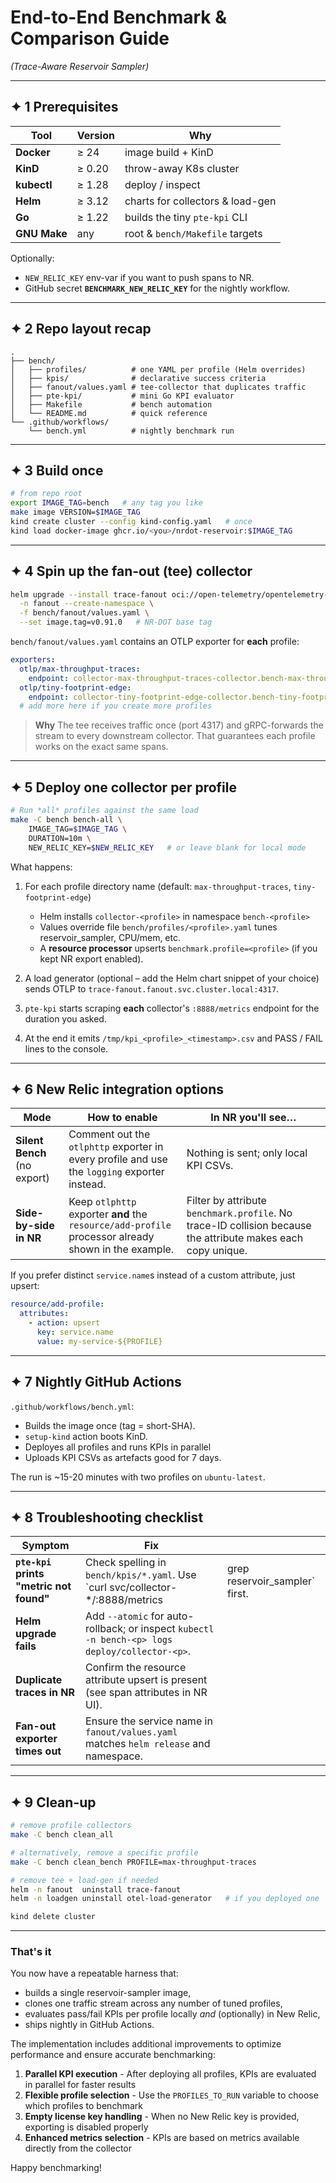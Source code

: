 # End-to-End Benchmark & Comparison Guide

*(Trace-Aware Reservoir Sampler)*

---

## ✦ 1 Prerequisites

| Tool         | Version | Why                              |
| ------------ | ------- | -------------------------------- |
| **Docker**   | ≥ 24    | image build + KinD               |
| **KinD**     | ≥ 0.20  | throw-away K8s cluster           |
| **kubectl**  | ≥ 1.28  | deploy / inspect                 |
| **Helm**     | ≥ 3.12  | charts for collectors & load-gen |
| **Go**       | ≥ 1.22  | builds the tiny `pte-kpi` CLI    |
| **GNU Make** | any     | root & `bench/Makefile` targets  |

Optionally:

* `NEW_RELIC_KEY` env-var if you want to push spans to NR.
* GitHub secret **`BENCHMARK_NEW_RELIC_KEY`** for the nightly workflow.

---

## ✦ 2 Repo layout recap

```
.
├── bench/
│   ├── profiles/          # one YAML per profile (Helm overrides)
│   ├── kpis/              # declarative success criteria
│   ├── fanout/values.yaml # tee-collector that duplicates traffic
│   ├── pte-kpi/           # mini Go KPI evaluator
│   ├── Makefile           # bench automation
│   └── README.md          # quick reference
└── .github/workflows/
    └── bench.yml          # nightly benchmark run
```

---

## ✦ 3 Build once

```bash
# from repo root
export IMAGE_TAG=bench   # any tag you like
make image VERSION=$IMAGE_TAG
kind create cluster --config kind-config.yaml   # once
kind load docker-image ghcr.io/<you>/nrdot-reservoir:$IMAGE_TAG
```

---

## ✦ 4 Spin up the fan-out (tee) collector

```bash
helm upgrade --install trace-fanout oci://open-telemetry/opentelemetry-collector \
  -n fanout --create-namespace \
  -f bench/fanout/values.yaml \
  --set image.tag=v0.91.0   # NR-DOT base tag
```

`bench/fanout/values.yaml` contains an OTLP exporter for **each** profile:

```yaml
exporters:
  otlp/max-throughput-traces:
    endpoint: collector-max-throughput-traces-collector.bench-max-throughput-traces.svc.cluster.local:4317
  otlp/tiny-footprint-edge:
    endpoint: collector-tiny-footprint-edge-collector.bench-tiny-footprint-edge.svc.cluster.local:4317
  # add more here if you create more profiles
```

> **Why**
> The tee receives traffic once (port 4317) and gRPC-forwards the stream to every downstream collector.
> That guarantees each profile works on the exact same spans.

---

## ✦ 5 Deploy one collector per profile

```bash
# Run *all* profiles against the same load
make -C bench bench-all \
    IMAGE_TAG=$IMAGE_TAG \
    DURATION=10m \
    NEW_RELIC_KEY=$NEW_RELIC_KEY   # or leave blank for local mode
```

What happens:

1. For each profile directory name (default: `max-throughput-traces`, `tiny-footprint-edge`)

   * Helm installs `collector-<profile>` in namespace `bench-<profile>`
   * Values override file `bench/profiles/<profile>.yaml` tunes reservoir\_sampler, CPU/mem, etc.
   * A **resource processor** upserts `benchmark.profile=<profile>` (if you kept NR export enabled).
2. A load generator (optional – add the Helm chart snippet of your choice) sends OTLP to
   `trace-fanout.fanout.svc.cluster.local:4317`.
3. `pte-kpi` starts scraping **each** collector's `:8888/metrics` endpoint for the duration you asked.
4. At the end it emits `/tmp/kpi_<profile>_<timestamp>.csv` and PASS / FAIL lines to the console.

---

## ✦ 6 New Relic integration options

| Mode                         | How to enable                                                                                       | In NR you'll see…                                                                                            |
| ---------------------------- | --------------------------------------------------------------------------------------------------- | ------------------------------------------------------------------------------------------------------------ |
| **Silent Bench** (no export) | Comment out the `otlphttp` exporter in every profile and use the `logging` exporter instead.        | Nothing is sent; only local KPI CSVs.                                                                        |
| **Side-by-side in NR**       | Keep `otlphttp` exporter **and** the `resource/add-profile` processor already shown in the example. | Filter by attribute `benchmark.profile`. No trace-ID collision because the attribute makes each copy unique. |

If you prefer distinct `service.name`s instead of a custom attribute, just upsert:

```yaml
resource/add-profile:
  attributes:
    - action: upsert
      key: service.name
      value: my-service-${PROFILE}
```

---

## ✦ 7 Nightly GitHub Actions

`.github/workflows/bench.yml`:

* Builds the image once (tag = short-SHA).
* `setup-kind` action boots KinD.
* Deployes all profiles and runs KPIs in parallel
* Uploads KPI CSVs as artefacts good for 7 days.

The run is \~15-20 minutes with two profiles on `ubuntu-latest`.

---

## ✦ 8 Troubleshooting checklist

| Symptom                                 | Fix                                                                                            |                                  |
| --------------------------------------- | ---------------------------------------------------------------------------------------------- | -------------------------------- |
| **`pte-kpi` prints "metric not found"** | Check spelling in `bench/kpis/*.yaml`. Use \`curl svc/collector-\*/:8888/metrics               | grep reservoir\_sampler\` first. |
| **Helm upgrade fails**                  | Add `--atomic` for auto-rollback; or inspect `kubectl -n bench-<p> logs deploy/collector-<p>`. |                                  |
| **Duplicate traces in NR**              | Confirm the resource attribute upsert is present (see span attributes in NR UI).               |                                  |
| **Fan-out exporter times out**          | Ensure the service name in `fanout/values.yaml` matches `helm release` and namespace.          |                                  |

---

## ✦ 9 Clean-up

```bash
# remove profile collectors
make -C bench clean_all

# alternatively, remove a specific profile
make -C bench clean_bench PROFILE=max-throughput-traces

# remove tee + load-gen if needed
helm -n fanout  uninstall trace-fanout
helm -n loadgen uninstall otel-load-generator   # if you deployed one

kind delete cluster
```

---

### That's it

You now have a repeatable harness that:

* builds a single reservoir-sampler image,
* clones one traffic stream across any number of tuned profiles,
* evaluates pass/fail KPIs per profile locally *and* (optionally) in New Relic,
* ships nightly in GitHub Actions.

The implementation includes additional improvements to optimize performance and ensure accurate benchmarking:

1. **Parallel KPI execution** - After deploying all profiles, KPIs are evaluated in parallel for faster results
2. **Flexible profile selection** - Use the `PROFILES_TO_RUN` variable to choose which profiles to benchmark
3. **Empty license key handling** - When no New Relic key is provided, exporting is disabled properly
4. **Enhanced metrics selection** - KPIs are based on metrics available directly from the collector

Happy benchmarking!